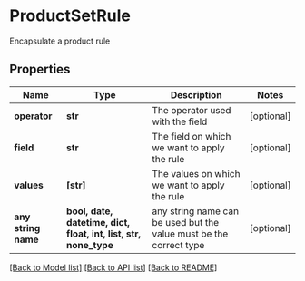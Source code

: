 # ProductSetRule

Encapsulate a product rule

## Properties
Name | Type | Description | Notes
------------ | ------------- | ------------- | -------------
**operator** | **str** | The operator used with the field | [optional] 
**field** | **str** | The field on which we want to apply the rule | [optional] 
**values** | **[str]** | The values on which we want to apply the rule | [optional] 
**any string name** | **bool, date, datetime, dict, float, int, list, str, none_type** | any string name can be used but the value must be the correct type | [optional]

[[Back to Model list]](../README.md#documentation-for-models) [[Back to API list]](../README.md#documentation-for-api-endpoints) [[Back to README]](../README.md)



